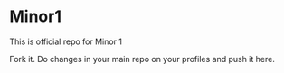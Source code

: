 # Minor1
This is official repo for Minor 1

Fork it. Do changes in your main repo on your profiles and push it here.
